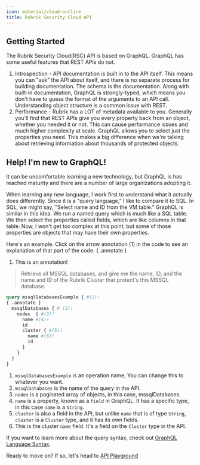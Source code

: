```yaml
---
icon: material/cloud-outline
title: Rubrik Security Cloud API
---
```


## Getting Started

The Rubrik Security Cloud(RSC) API is based on GraphQL. GraphQL has some useful features that REST APIs do not. 

1. Introspection - API documentation is built in to the API itself. This means you can "ask" the API about itself, and there is no separate process for building documentation. The schema is the documentation. Along with built-in documentation, GraphQL is strongly-typed, which means you don't have to guess the format of the arguments to an API call. Understanding object structure is a common issue with REST.
2. Performance - Rubrik has a LOT of metadata available to you. Generally you'll find that REST APIs give you every property back from an object, whether you needed it or not. This can cause performance issues and much higher complexity at scale. GraphQL allows you to select just the properties you need. This makes a big difference when we're talking about retrieving information about thousands of protected objects.

## Help! I'm new to GraphQL!
It can be uncomfortable learning a new technology, but GraphQL is has reached maturity and there are a number of large organizations adopting it. 

When learning any new language, I work first to understand what it actually does differently. Since it is a "query language," I like to compare it to SQL. In SQL, we might say, "Select name and ID from the VM table." GraphQL is similar in this idea. We run a named query which is much like a SQL table. We then select the properties called fields, which are like columns in that table. Now, I won't get too complex at this point, but some of those properties are objects that may have their own properties.

Here's an example. Click on the arrow annotation (1) in the code to see an explanation of that part of the code.
{ .annotate }

1. This is an annotation!

> Retrieve all MSSQL databases, and give me the name, ID, and the name and ID of the Rubrik Cluster that protect's this MSSQL database.

``` graphql
query mssqlDatabasesExample { #(1)!
{ .annotate }
  mssqlDatabases { # (2)!
    nodes  { #(3)!
      name #(4)! 
      id
      cluster { #(5)!
        name #(6)!
        id
      }
    }
  }
}
```

1. `mssqlDatabasesExample` is an operation name, You can change this to whatever you want.
2. `mssqlDatabases` is the name of the query in the API.
3. `nodes` is a paginated array of objects, in this case, mssqlDatabases.
4. `name` is a property, known as a `field` in GraphQL. It has a specific type, in this case `name` is a `String`.
5. `cluster` is also a field in the API, but unlike `name` that is of type `String`, `cluster` is a `Cluster` type, and it has its own fields.
6. This is the cluster `name` field. It's a field on the `Cluster` type in the API.


If you want to learn more about the query syntax, check out [GraphQL Language Syntax](https://graphql.org/learn/queries). 

Ready to move on? If so, let's head to [API Playground](API-playground.md)